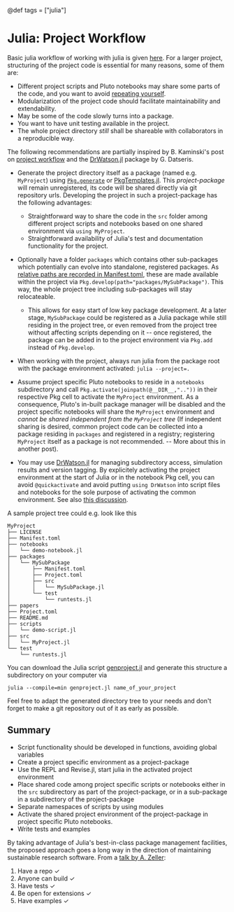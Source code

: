 @def tags = ["julia"]

# Julia: Project Workflow

Basic julia workflow of working with julia is given  [here](/julia/basic-workflow).
For a larger project, structuring of the project code is essential for many reasons, some of them are:
- Different project scripts and Pluto notebooks may share some parts of the code, and you want to avoid [repeating yourself](https://en.wikipedia.org/wiki/Don%27t_repeat_yourself).
- Modularization of the project code should facilitate maintainability and extendability.
- May be some of the code slowly turns into a package.
- You want to have unit testing available in the project.
- The whole project directory _still_ shall be shareable with collaborators in a reproducible way.

The following recommendations are partially inspired by B. Kaminski's post on  [project workflow](https://bkamins.github.io/julialang/2020/05/18/project-workflow.html) and  the  [DrWatson.jl](https://github.com/JuliaDynamics/DrWatson.jl) package by G. Datseris.


- Generate the project directory itself as a package (named e.g. `MyProject`) using [`Pkg.generate`](https://pkgdocs.julialang.org/v1/creating-packages/) or [PkgTemplates.jl](https://github.com/invenia/PkgTemplates.jl). This  _project-package_ will remain unregistered, its code will be shared directly via git repository urls.  Developing the project in such a project-package has the following advantages:
   - Straightforward way to share  the code in the `src` folder among different project scripts and notebooks based on one shared environment via `using MyProject`.
   - Straightforward availability of Julia's  test and documentation functionality for the project.

- Optionally have a folder `packages` which contains other sub-packages which potentially can evolve into standalone, registered packages.
  As [relative paths are recorded in Manifest.toml](https://github.com/JuliaLang/Pkg.jl/issues/1214), these are made available within the  project via `Pkg.develop(path="packages/MySubPackage")`. This way, the  whole project  tree including sub-packages  will stay relocateable.
   - This allows for easy start of low key package development. At a later stage, `MySubPackage` could be registered as a Julia package while still residing in the project tree, or even removed from the project tree without affecting  scripts depending on it -- once registered, the package can be added in to the project environment via `Pkg.add` instead of `Pkg.develop`.
   
   
- When working with the project, always run julia from the package root with the package environment activated: `julia --project=.` 
- Assume project specific Pluto notebooks to reside in a  `notebooks` subdirectory  and call  `Pkg.activate(joinpath(@__DIR__,".."))` in their respective Pkg cell to activate the `MyProject` environment.  As a consequence, Pluto's in-built package manager will be disabled and the project specific notebooks will share the `MyProject` environment and _cannot be shared independent from the `MyProject` tree_ (If independent sharing is desired, common project code can be collected into a package residing in `packages` and registered in a registry; registering `MyProject` itself as a package is not recommended.  -- More about this in another post).


- You may use [DrWatson.jl](https://github.com/JuliaDynamics/DrWatson.jl) for managing subdirectory access, simulation results and version tagging. By explicitely activating the project environment at the start of Julia or in the notebook Pkg cell, you can avoid  `@quickactivate` and  avoid putting `using DrWatson` into script files and notebooks for the sole purpose of activating the common environment. See also [this discussion](https://github.com/JuliaDynamics/DrWatson.jl/issues/261).


A sample project tree could e.g. look like this
```
MyProject
├── LICENSE
├── Manifest.toml
├── notebooks
│   └── demo-notebook.jl
├── packages
│   └── MySubPackage
│       ├── Manifest.toml
│       ├── Project.toml
│       ├── src
│       │   └── MySubPackage.jl
│       └── test
│           └── runtests.jl
├── papers
├── Project.toml
├── README.md
├── scripts
│   └── demo-script.jl
├── src
│   └── MyProject.jl
└── test
    └── runtests.jl
```
You can download the Julia script [genproject.jl](/assets/genproject.jl) and generate this structure a subdirectory on your computer via
```
julia --compile=min genproject.jl name_of_your_project
```
Feel free to adapt the generated directory tree to your needs and don't forget to make a git repository out of it as early as possible.

## Summary

- Script functionality should be developed in functions, avoiding global variables
- Create a project specific environment as a project-package
- Use the REPL and  Revise.jl, start julia in the activated project environment
- Place shared code among project specific  scripts or  notebooks either in the `src` subdirectory as part of the project-package, or in a  sub-package in a subdirectory of the project-package
- Separate namespaces of scripts by using  modules
- Activate the shared project environment of the project-package in project specific Pluto notebooks. 
- Write tests and examples

By taking advantage of Julia's best-in-class package management facilities, the proposed approach goes a long way in the direction of maintaining sustainable research software. From a [talk by A. Zeller](https://de.slideshare.net/andreas.zeller/sustainable-research-software):
1. Have a repo ✓
2. Anyone can build ✓
3. Have tests ✓
4. Be open for extensions ✓
5. Have examples ✓
